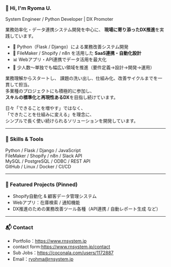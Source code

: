 ### 👋 Hi, I'm Ryoma U.

System Engineer / Python Developer | DX Promoter

業務効率化・データ連携システム開発を中心に、
**現場に寄り添ったDX推進**を実践しています。

- 🔧 Python（Flask / Django）による業務改善システム開発
- 🧩 FileMaker / Shopify / n8n を活用した **SaaS連携・自動化設計**
- 📊 Webアプリ・API連携でデータ活用を最大化
- 🚀 少人数～単独でも幅広い領域を推進（要件定義→設計→開発→運用）

業務理解からスタートし、
課題の洗い出し、仕組み化、改善サイクルまでを一貫して担当。  
多業種のプロジェクトにも積極的に参加し、  
**スキルの標準化と再現性あるDX**を目指し続けています。

日々「できることを増やす」ではなく、  
「できたことを仕組みに変える」を理念に、  
シンプルで長く使い続けられるソリューションを開発しています。

---

### 🔗 Skills & Tools
Python / Flask / Django / JavaScript  
FileMaker / Shopify / n8n / Slack API  
MySQL / PostgreSQL / ODBC / REST API  
GitHub / Linux / Docker / CI/CD  

---

### 📌 Featured Projects (Pinned)
- Shopify自動化 & 顧客データ管理システム
- Webアプリ：在庫検索 / 通知機能
- DX推進のための業務改善ツール各種（API連携 / 自動レポート生成 など）

---

### 📬 Contact
- Portfolio：https://www.rnsystem.jp
- contact form:https://www.rnsystem.jp/contact
- Sub Jobs：https://coconala.com/users/1172887
- Email：ryohma@rnsystem.jp
